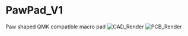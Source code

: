 # PawPad_V1
Paw shaped QMK compatible macro pad
![CAD_Render](https://github.com/user-attachments/assets/e0323114-90bd-4ec7-aa47-d78d3ebaeab8)
![PCB_Render](https://github.com/user-attachments/assets/abbd2747-36c9-48b3-8d2b-0acdf88e4244)
